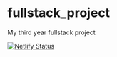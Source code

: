 # fullstack_project
My third year fullstack project

[![Netlify Status](https://api.netlify.com/api/v1/badges/6bfbb069-4127-4cdc-865f-39b31a574dc4/deploy-status)](https://app.netlify.com/sites/stalwart-macaron-608cd2/deploys)
